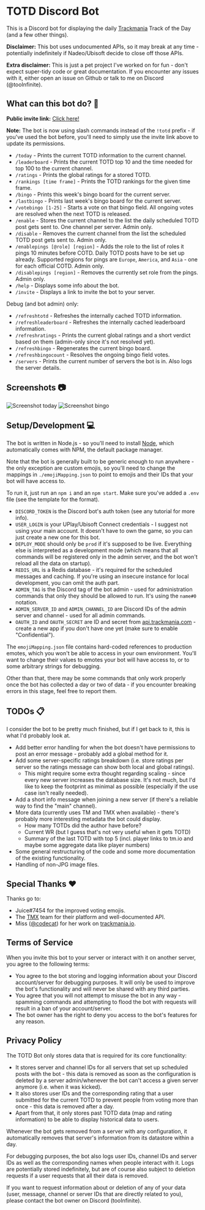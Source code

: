 # TOTD Discord Bot

This is a Discord bot for displaying the daily [Trackmania](https://www.trackmania.com/) Track of the Day (and a few other things).

**Disclaimer:** This bot uses undocumented APIs, so it may break at any time - potentially indefinitely if Nadeo/Ubisoft decide to close off those APIs.

**Extra disclaimer:** This is just a pet project I've worked on for fun - don't expect super-tidy code or great documentation. If you encounter any issues with it, either open an issue on Github or talk to me on Discord (@tooInfinite).

## What can this bot do? 🤖

**Public invite link:** [Click here!](https://discord.com/api/oauth2/authorize?client_id=807920588738920468&permissions=388160&scope=applications.commands%20bot)

**Note:** The bot is now using slash commands instead of the `!totd` prefix - if you've used the bot before, you'll need to simply use the invite link above to update its permissions.

- `/today` - Prints the current TOTD information to the current channel.
- `/leaderboard` - Prints the current TOTD top 10 and the time needed for top 100 to the current channel.
- `/ratings` - Prints the global ratings for a stored TOTD.
- `/rankings [time frame]` - Prints the TOTD rankings for the given time frame.
- `/bingo` - Prints this week's bingo board for the current server.
- `/lastbingo` - Prints last week's bingo board for the current server.
- `/votebingo [1-25]` - Starts a vote on that bingo field. All ongoing votes are resolved when the next TOTD is released.
- `/enable` - Stores the current channel to the list the daily scheduled TOTD post gets sent to. One channel per server. Admin only.
- `/disable` - Removes the current channel from the list the scheduled TOTD post gets sent to. Admin only.
- `/enablepings [@role] [region]` - Adds the role to the list of roles it pings 10 minutes before COTD. Daily TOTD posts have to be set up already. Supported regions for pings are `Europe`, `America`, and `Asia` - one for each official COTD. Admin only.
- `/disablepings [region]` - Removes the currently set role from the pings. Admin only.
- `/help` - Displays some info about the bot.
- `/invite` - Displays a link to invite the bot to your server.

Debug (and bot admin) only:

- `/refreshtotd` - Refreshes the internally cached TOTD information.
- `/refreshleaderboard` - Refreshes the internally cached leaderboard information.
- `/refreshratings` - Prints the current global ratings and a short verdict based on them (admin-only since it's not resolved yet).
- `/refreshbingo` - Regenerates the current bingo board.
- `/refreshbingocount` - Resolves the ongoing bingo field votes.
- `/servers` - Prints the current number of servers the bot is in. Also logs the server details.

## Screenshots 📷

![Screenshot today](https://i.imgur.com/gTiFt3S.png)
![Screenshot bingo](https://i.imgur.com/QnSKOPC.png)

## Setup/Development 💻

The bot is written in Node.js - so you'll need to install [Node](https://nodejs.org/en/), which automatically comes with NPM, the default package manager.

Note that the bot is generally built to be generic enough to run anywhere - the only exception are custom emojis, so you'll need to change the mappings in `./emojiMapping.json` to point to emojis and their IDs that your bot will have access to.

To run it, just run an `npm i` and an `npm start`. Make sure you've added a `.env` file (see the template for the format).

- `DISCORD_TOKEN` is the Discord bot's auth token (see any tutorial for more info).
- `USER_LOGIN` is your UPlay/Ubisoft Connect credentials - I suggest not using your main account. It doesn't have to own the game, so you can just create a new one for this bot.
- `DEPLOY_MODE` should only be `prod` if it's supposed to be live. Everything else is interpreted as a development mode (which means that all commands will be registered only in the admin server, and the bot won't reload all the data on startup).
- `REDIS_URL` is a Redis database - it's required for the scheduled messages and caching. If you're using an insecure instance for local development, you can omit the auth part.
- `ADMIN_TAG` is the Discord tag of the bot admin - used for administration commands that only they should be allowed to run. It's using the `name#0` notation.
- `ADMIN_SERVER_ID` and `ADMIN_CHANNEL_ID` are Discord IDs of the admin server and channel - used for all admin commands.
- `OAUTH_ID` and `OAUTH_SECRET` are ID and secret from [api.trackmania.com](https://api.trackmania.com/manager) - create a new app if you don't have one yet (make sure to enable "Confidential").

The `emojiMapping.json` file contains hard-coded references to production emotes, which you won't be able to access in your own environment. You'll want to change their values to emotes your bot will have access to, or to some arbitrary strings for debugging.

Other than that, there may be some commands that only work properly once the bot has collected a day or two of data - if you encounter breaking errors in this stage, feel free to report them.

## TODOs 📋

I consider the bot to be pretty much finished, but if I get back to it, this is what I'd probably look at.

- Add better error handling for when the bot doesn't have permissions to post an error message - probably add a global method for it.
- Add some server-specific ratings breakdown (i.e. store ratings per server so the ratings message can show both local and global ratings).
  - This might require some extra thought regarding scaling - since every new server increases the database size. It's not much, but I'd like to keep the footprint as minimal as possible (especially if the use case isn't really needed).
- Add a short info message when joining a new server (if there's a reliable way to find the "main" channel).
- More data (currently uses TM and TMX when available) - there's probably more interesting metadata the bot could display.
  - How many TOTDs did the author have before?
  - Current WR (but I guess that's not very useful when it gets TOTD)
  - Summary of the last TOTD with top 5 (incl. player links to tm.io and maybe some aggregate data like player numbers)
- Some general restructuring of the code and some more documentation of the existing functionality.
- Handling of non-JPG image files.

## Special Thanks ❤️

Thanks go to:

- Juice#7454 for the improved voting emojis.
- The [TMX](https://trackmania.exchange/) team for their platform and well-documented API.
- Miss ([@codecat](https://github.com/codecat)) for her work on [trackmania.io](https://trackmania.io).

## Terms of Service

When you invite this bot to your server or interact with it on another server, you agree to the following terms:

- You agree to the bot storing and logging information about your Discord account/server for debugging purposes. It will only be used to improve the bot's functionality and will never be shared with any third parties.
- You agree that you will not attempt to misuse the bot in any way - spamming commands and attempting to flood the bot with requests will result in a ban of your account/server.
- The bot owner has the right to deny you access to the bot's features for any reason.

## Privacy Policy

The TOTD Bot only stores data that is required for its core functionality:

- It stores server and channel IDs for all servers that set up scheduled posts with the bot - this data is removed as soon as the configuration is deleted by a server admin/whenever the bot can't access a given server anymore (i.e. when it was kicked).
- It also stores user IDs and the corresponding rating that a user submitted for the current TOTD to prevent people from voting more than once - this data is removed after a day.
- Apart from that, it only stores past TOTD data (map and rating information) to be able to display historical data to users.

Whenever the bot gets removed from a server with any configuration, it automatically removes that server's information from its datastore within a day.

For debugging purposes, the bot also logs user IDs, channel IDs and server IDs as well as the corresponding names when people interact with it. Logs are potentially stored indefinitely, but are of course also subject to deletion requests if a user requests that all their data is removed.

If you want to request information about or deletion of any of your data (user, message, channel or server IDs that are directly related to you), please contact the bot owner on Discord (tooInfinite).
